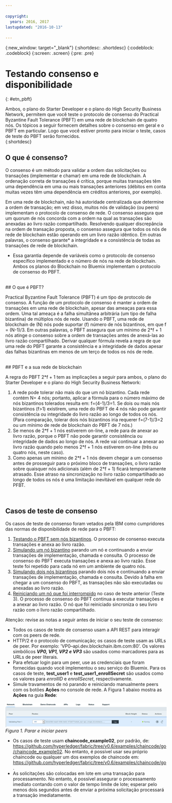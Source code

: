 ```yaml
---

copyright:
  years: 2016, 2017
lastupdated: "2016-10-13"

---
```


{:new_window: target="_blank"}
{:shortdesc: .shortdesc}
{:codeblock: .codeblock}
{:screen: .screen}
{:pre: .pre}


# Testando consenso e disponibilidade
{: #etn_pbft}

Ambos, o plano do Starter Developer e o plano do High Security Business Network, permitem que você teste o protocolo de consenso do Practical Byzantine Fault Tolerance (PBFT) em uma rede de blockchain
de quatro nós. Os tópicos a seguir fornecem detalhes sobre o consenso em geral e o PBFT em particular. Logo que você estiver pronto para iniciar o teste, casos de teste do PBFT serão fornecidos.  
{:shortdesc}  

## O que é consenso?

O consenso é um método para validar a ordem das solicitações ou transações (implementar e chamar) em uma rede de blockchain. A ordenação correta de transações é crítica, porque muitas transações têm uma
dependência em uma ou mais transações anteriores (débitos em conta muitas vezes têm uma dependência em créditos anteriores, por exemplo).

Em uma rede de blockchain, não há autoridade centralizada que determine a ordem de transação; em vez disso, muitos nós de validação (ou peers) implementam o protocolo de consenso de rede. O consenso
assegura que um quorum de nós concorda com a ordem na qual as transações são anexadas ao livro razão compartilhado. Resolvendo qualquer discrepância na ordem de transação proposta, o consenso assegura que
todos os nós de rede de blockchain estão operando em um livro razão idêntico. Em outras palavras, o consenso garante* a integridade e a consistência de todas as transações de rede de blockchain.

* Essa garantia depende de variáveis como o protocolo de consenso específico implementado e o número de nós na rede de blockchain. Ambos os planos do Blockchain no Bluemix implementam o protocolo de
consenso do PBFT.  

<br>
## O que é PBFT?

Practical Byzantine Fault Tolerance (PBFT) é um tipo de protocolo de consenso. A função de um protocolo de consenso é manter a ordem de transações em uma rede de blockchain, apesar das ameaças para essa
ordem. Uma tal ameaça é a falha simultânea arbitrária (um tipo de falha bizantina) de múltiplos nós de rede. Usando o PBFT, uma rede de blockchain de (N) nós pode suportar (f) número de nós bizantinos,
em que f = (N-1)/3. Em outras palavras, o PBFT assegura que um mínimo de 2\*f + 1 nós atinge o consenso sobre a ordem de transações antes de anexá-las ao livro razão compartilhado. Derivar qualquer fórmula
revela a regra de que uma rede do PBFT garante a consistência e a integridade de dados apesar das falhas bizantinas em menos de um terço de todos os nós de rede.  

<br>
## PBFT e a sua rede de blockchain

A regra do PBFT 2\*f + 1 tem as implicações a seguir para ambos, o plano do Starter Developer e o plano do High Security Business Network:

1. A rede pode tolerar não mais do que um nó bizantino. Cada rede contém N= 4 nós; portanto, aplicar a fórmula para o número máximo de nós bizantinos tolerados resulta em:
f=(4-1)/3=1. Se dois ou mais nós bizantinos (f>1) existirem, uma rede do PBFT de 4 nós não pode garantir consistência ou integridade do livro razão ao longo de todos os nós. (Para comparação, tolerar dois
nós bizantinos iria requerer f=(7-1)/3=2 ou um mínimo de rede de blockchain do PBFT de 7 nós.)
2. Se menos de 2\*f + 1 nós estiverem on-line, a rede para de anexar ao livro razão, porque o PBFT não pode garantir consistência ou integridade de dados ao longo de nós. A rede vai continuar a anexar
ao livro razão quando pelo menos 2\*f + 1 nós estiverem on-line (três ou quatro nós, neste caso).
3. Como apenas um mínimo de 2\*f + 1 nós devem chegar a um consenso antes de prosseguir para o próximo bloco de transações, o livro razão sobre quaisquer nós adicionais (além de 2\*f + 1) ficará
temporariamente atrasado. Esse atraso na sincronização no livro razão compartilhado ao longo de todos os nós é uma limitação inevitável em qualquer rede do PFBT.
<br>

## Casos de teste de consenso
Os casos de teste de consenso foram vetados pela IBM como cumpridores das normas de disponibilidade de rede para o PBFT:

1. [Testando o PBFT sem nós bizantinos](pbft_test1.html). O processo de consenso executa transações e anexa ao livro razão.
2. [Simulando um nó bizantino](pbft_test2.html) parando um nó e continuando a enviar transações de implementação, chamada e consulta. O processo de consenso do PBFT executa transações e anexa ao livro razão. Esse teste
foi repetido para cada nó em um ambiente de quatro nós.
3. [Simulando dois nós bizantinos](pbft_test3.html) parando dois nós e continuando a enviar transações de implementação, chamada e consulta. Devido à falha em chegar a um consenso do PBFT, as transações não são
executadas ou anexadas ao livro razão.
4. [Reiniciando um nó que foi interrompido](pbft_test4.html) no caso de teste anterior (Teste 3). O processo de consenso do PBFT continua a executar transações e a anexar ao livro razão. O nó que foi reiniciado sincroniza o seu
livro razão com o livro razão compartilhado.  

Atenção: revise as notas a seguir antes de iniciar o seu teste de consenso:

- Todos os casos de teste de consenso usam a API REST para interagir com os peers de rede.
- HTTP/2 é o protocolo de comunicação; os casos de teste usam as URLs de peer. Por exemplo: 'VP0–api.dev.blockchain.ibm.com:80'. Os valores simbólicos ***VP0, VP1, VP2 e VP3*** são
usados como marcadores para as URLs de peer literais.
-  Para efetuar login para um peer, use as credenciais que foram fornecidas quando você implementou o seu serviço do Bluemix. Para os casos de teste, **test\_user1** e
**test\_user1\_enrollSecret** são usados como os valores para *enrollID* e *enrollSecret*, respectivamente.
-  Simule travamentos de nó parando e reiniciando manualmente peers com os botões **Ações** no console de rede. A Figura 1 abaixo mostra as **Ações** na guia
**Rede**:

![](images/stopstartpeer.png "Parar e iniciar peers")
*Figura 1. Parar e iniciar peers*

- Os casos de teste usam **chaincode_example02**, por padrão, de: https://github.com/hyperledger/fabric/tree/v0.6/examples/chaincode/go/chaincode_example02. No entanto, é possível usar seu próprio chaincode ou qualquer um dos exemplos de chaincode em: https://github.com/hyperledger/fabric/tree/v0.6/examples/chaincode/go.
- As solicitações são colocadas em lote em uma transação para processamento. No entanto, é possível assegurar o processamento imediato contando com o valor de tempo limite de lote; esperar pelo menos
dois segundos antes de enviar a próxima solicitação processará a transação imediatamente.
